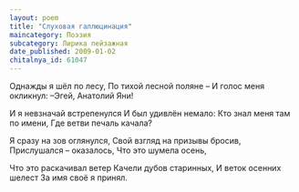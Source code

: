 ```yaml
---
layout: poem
title: "Слуховая галлюцинация"
maincategory: Поэзия
subcategory: Лирика пейзажная
date_published: 2009-01-02
chitalnya_id: 61047
---
```




Однажды я шёл по лесу,
По тихой лесной поляне –
И голос меня окликнул:
–Эгей, Анатолий Яни!

И я невзначай встрепенулся
И был удивлён немало:
Кто знал меня там по имени,
Где ветви печаль качала?

Я сразу на зов оглянулся,
Свой взгляд на призывы бросив,
Прислушался – оказалось,
Что это шумела осень,

Что это раскачивал ветер
Качели дубов старинных,
И веток осенних шелест
За имя своё я принял.







